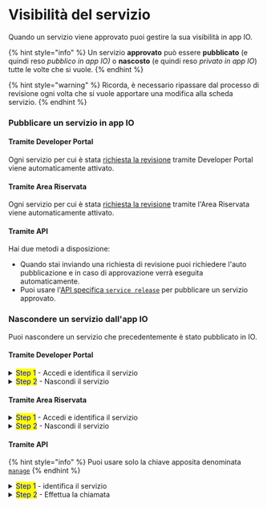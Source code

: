 # Visibilità del servizio

Quando un servizio viene approvato puoi gestire la sua visibilità in app IO.

{% hint style="info" %}
Un servizio **approvato** può essere **pubblicato** (e quindi reso _pubblico in app IO)_ o **nascosto** (e quindi reso _privato in app IO_) tutte le volte che si vuole.&#x20;
{% endhint %}

{% hint style="warning" %}
Ricorda, è necessario ripassare dal processo di revisione ogni volta che si vuole apportare una modifica alla scheda servizio.
{% endhint %}

### **Pubblicare un servizio in app IO**

#### Tramite Developer Portal

Ogni servizio per cui è stata [richiesta la revisione](revisione-del-servizio.md) tramite Developer Portal viene automaticamente attivato.

#### Tramite Area Riservata

Ogni servizio per cui è stata [richiesta la revisione](revisione-del-servizio.md) tramite l'Area Riservata viene automaticamente attivato.&#x20;

#### Tramite API

Hai due metodi a disposizione:

* Quando stai inviando una richiesta di revisione puoi richiedere l'auto pubblicazione e in caso di approvazione verrà eseguita automaticamente.
* Puoi usare l'[API specifica `service release`](../../api-e-specifiche/api-servizi/manage-service-release.md) per pubblicare un servizio approvato.



### Nascondere un servizio dall'app IO

Puoi nascondere un servizio che precedentemente è stato pubblicato in IO.

#### Tramite Developer Portal

<details>

<summary><mark style="color:blue;">Step 1</mark> - Accedi e identifica il servizio</summary>

1. [**Accedi**](https://developer.io.italia.it/) al Developer Portal;
2. Nella colonna sinistra, seleziona **“Servizi”**;
3. Nella lista dei tuoi servizi identifica il servizio che vuoi controllare e clicca sul box.

</details>

<details>

<summary><mark style="color:blue;">Step 2</mark> - Nascondi il servizio</summary>

1. Scorri la scheda servizio fino in fondo;
2. Nel box "Go Live!" clicca sul pulsante "Disattiva Servizio".

</details>

#### Tramite Area Riservata

<details>

<summary><mark style="color:blue;">Step 1</mark> - Accedi e identifica il servizio</summary>

1. [Accedi](https://selfcare.pagopa.it) all'Area Riservata con spid o cie;
2. Seleziona l'ente per il quale vuoi operare;
3. Nella zona centrale della pagina, individua i prodotti abilitati;
4. Clicca sul box IO;
5. Nella colonna di sinistra, seleziona "**Servizi**";
6. Nella lista dei tuoi servizi identifica il servizio che vuoi controllare e clicca sul box.

</details>

<details>

<summary><mark style="color:blue;">Step 2</mark> - Nascondi il servizio</summary>

1. In alto a destra del dettaglio servizio clicca sul pulsante **"Nascondi dall'app IO"**.

</details>



#### Tramite API

{% hint style="info" %}
Puoi usare solo la chiave apposita denominata [`manage`](chiave-manage.md)
{% endhint %}

<details>

<summary><mark style="color:blue;">Step 1</mark> - identifica il servizio</summary>

Assicurati di recuperare il `service id` del servizio che vuoi rendere non visible in IO

</details>

<details>

<summary><mark style="color:blue;">Step 2</mark> - Effettua la chiamata</summary>

1. Effettua la chiamata all'api per [nascondere il servizio](../../api-e-specifiche/api-servizi/manage-service-unpublish.md)

</details>

